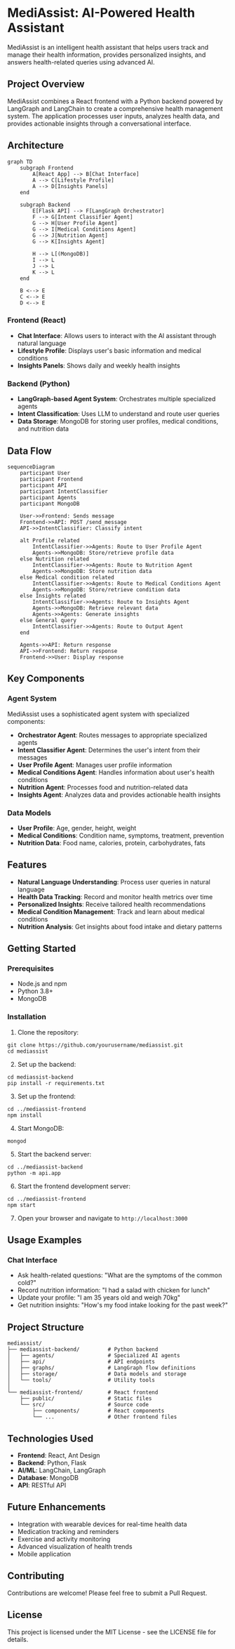 # MediAssist: AI-Powered Health Assistant

MediAssist is an intelligent health assistant that helps users track and manage their health information, provides personalized insights, and answers health-related queries using advanced AI.

## Project Overview

MediAssist combines a React frontend with a Python backend powered by LangGraph and LangChain to create a comprehensive health management system. The application processes user inputs, analyzes health data, and provides actionable insights through a conversational interface.

## Architecture

```mermaid
graph TD
    subgraph Frontend
        A[React App] --> B[Chat Interface]
        A --> C[Lifestyle Profile]
        A --> D[Insights Panels]
    end
    
    subgraph Backend
        E[Flask API] --> F[LangGraph Orchestrator]
        F --> G[Intent Classifier Agent]
        G --> H[User Profile Agent]
        G --> I[Medical Conditions Agent]
        G --> J[Nutrition Agent]
        G --> K[Insights Agent]
        
        H --> L[(MongoDB)]
        I --> L
        J --> L
        K --> L
    end
    
    B <--> E
    C <--> E
    D <--> E
```

### Frontend (React)
- **Chat Interface**: Allows users to interact with the AI assistant through natural language
- **Lifestyle Profile**: Displays user's basic information and medical conditions
- **Insights Panels**: Shows daily and weekly health insights

### Backend (Python)
- **LangGraph-based Agent System**: Orchestrates multiple specialized agents
- **Intent Classification**: Uses LLM to understand and route user queries
- **Data Storage**: MongoDB for storing user profiles, medical conditions, and nutrition data

## Data Flow

```mermaid
sequenceDiagram
    participant User
    participant Frontend
    participant API
    participant IntentClassifier
    participant Agents
    participant MongoDB
    
    User->>Frontend: Sends message
    Frontend->>API: POST /send_message
    API->>IntentClassifier: Classify intent
    
    alt Profile related
        IntentClassifier->>Agents: Route to User Profile Agent
        Agents->>MongoDB: Store/retrieve profile data
    else Nutrition related
        IntentClassifier->>Agents: Route to Nutrition Agent
        Agents->>MongoDB: Store nutrition data
    else Medical condition related
        IntentClassifier->>Agents: Route to Medical Conditions Agent
        Agents->>MongoDB: Store/retrieve condition data
    else Insights related
        IntentClassifier->>Agents: Route to Insights Agent
        Agents->>MongoDB: Retrieve relevant data
        Agents->>Agents: Generate insights
    else General query
        IntentClassifier->>Agents: Route to Output Agent
    end
    
    Agents->>API: Return response
    API->>Frontend: Return response
    Frontend->>User: Display response
```

## Key Components

### Agent System
MediAssist uses a sophisticated agent system with specialized components:

- **Orchestrator Agent**: Routes messages to appropriate specialized agents
- **Intent Classifier Agent**: Determines the user's intent from their messages
- **User Profile Agent**: Manages user profile information
- **Medical Conditions Agent**: Handles information about user's health conditions
- **Nutrition Agent**: Processes food and nutrition-related data
- **Insights Agent**: Analyzes data and provides actionable health insights

### Data Models
- **User Profile**: Age, gender, height, weight
- **Medical Conditions**: Condition name, symptoms, treatment, prevention
- **Nutrition Data**: Food name, calories, protein, carbohydrates, fats

## Features

- **Natural Language Understanding**: Process user queries in natural language
- **Health Data Tracking**: Record and monitor health metrics over time
- **Personalized Insights**: Receive tailored health recommendations
- **Medical Condition Management**: Track and learn about medical conditions
- **Nutrition Analysis**: Get insights about food intake and dietary patterns

## Getting Started

### Prerequisites
- Node.js and npm
- Python 3.8+
- MongoDB

### Installation

1. Clone the repository:
```
git clone https://github.com/yourusername/mediassist.git
cd mediassist
```

2. Set up the backend:
```
cd mediassist-backend
pip install -r requirements.txt
```

3. Set up the frontend:
```
cd ../mediassist-frontend
npm install
```

4. Start MongoDB:
```
mongod
```

5. Start the backend server:
```
cd ../mediassist-backend
python -m api.app
```

6. Start the frontend development server:
```
cd ../mediassist-frontend
npm start
```

7. Open your browser and navigate to `http://localhost:3000`

## Usage Examples

### Chat Interface
- Ask health-related questions: "What are the symptoms of the common cold?"
- Record nutrition information: "I had a salad with chicken for lunch"
- Update your profile: "I am 35 years old and weigh 70kg"
- Get nutrition insights: "How's my food intake looking for the past week?"

## Project Structure

```
mediassist/
├── mediassist-backend/         # Python backend
│   ├── agents/                 # Specialized AI agents
│   ├── api/                    # API endpoints
│   ├── graphs/                 # LangGraph flow definitions
│   ├── storage/                # Data models and storage
│   └── tools/                  # Utility tools
│
└── mediassist-frontend/        # React frontend
    ├── public/                 # Static files
    └── src/                    # Source code
        ├── components/         # React components
        └── ...                 # Other frontend files
```

## Technologies Used

- **Frontend**: React, Ant Design
- **Backend**: Python, Flask
- **AI/ML**: LangChain, LangGraph
- **Database**: MongoDB
- **API**: RESTful API

## Future Enhancements

- Integration with wearable devices for real-time health data
- Medication tracking and reminders
- Exercise and activity monitoring
- Advanced visualization of health trends
- Mobile application

## Contributing

Contributions are welcome! Please feel free to submit a Pull Request.

## License

This project is licensed under the MIT License - see the LICENSE file for details.